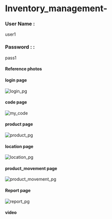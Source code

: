 # Inventory_management-

<h3>User Name :</h3> user1
<h3>Password : :</h3> pass1

<h4>Reference photos</h4>

<h4>login page</h4>

![login_pg](https://github.com/user-attachments/assets/e76ef5e1-8339-4f57-964b-3dc839720435)


<h4>code page</h4>

![my_code](https://github.com/user-attachments/assets/10dc550b-6c4d-4658-977a-c7b55a2821f0)


<h4>product page</h4>

![product_pg](https://github.com/user-attachments/assets/92a2a061-b1c3-4a28-97e6-744c4013aa06)


<h4>location page</h4>

![location_pg](https://github.com/user-attachments/assets/b36d245b-32a6-44b2-a0f8-2d700e7e6b0d)


<h4>product_movement page</h4>

![product_movement_pg](https://github.com/user-attachments/assets/8ced4af2-f52f-4765-a3e9-d8cf9e690fe7)


<h4>Report page</h4>

![report_pg](https://github.com/user-attachments/assets/7d3972d5-eea2-4def-8229-676dc9ae326f)


<h4>video</h4>

